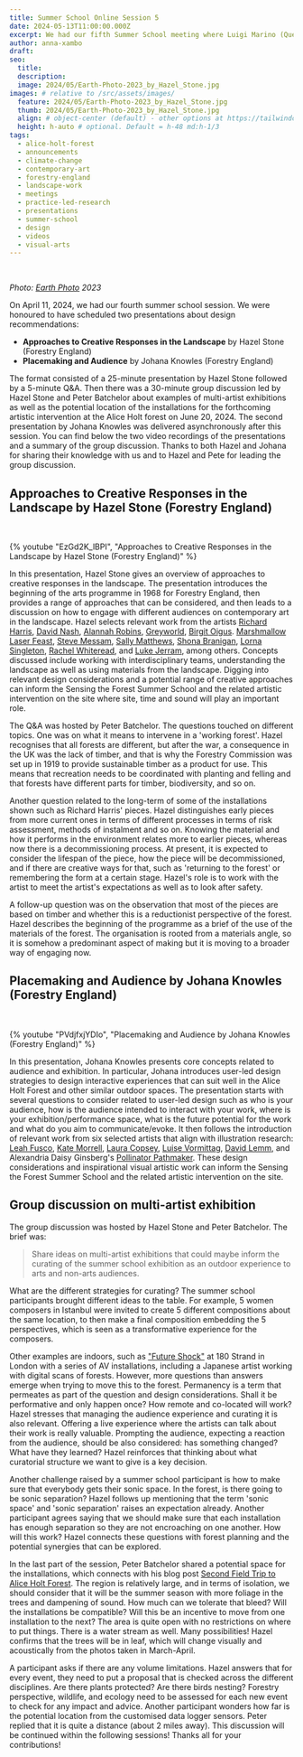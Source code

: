 ```yaml
---
title: Summer School Online Session 5
date: 2024-05-13T11:00:00.000Z
excerpt: We had our fifth Summer School meeting where Luigi Marino (Queen Mary University of London) presented aesthetic considerations followed up with a round of pitching ideas and feedback.
author: anna-xambo
draft:
seo:
  title:
  description:
  image: 2024/05/Earth-Photo-2023_by_Hazel_Stone.jpg
images: # relative to /src/assets/images/
  feature: 2024/05/Earth-Photo-2023_by_Hazel_Stone.jpg
  thumb: 2024/05/Earth-Photo-2023_by_Hazel_Stone.jpg
  align: # object-center (default) - other options at https://tailwindcss.com/docs/object-position
  height: h-auto # optional. Default = h-48 md:h-1/3
tags:
  - alice-holt-forest
  - announcements
  - climate-change
  - contemporary-art
  - forestry-england
  - landscape-work
  - meetings
  - practice-led-research
  - presentations
  - summer-school
  - design
  - videos
  - visual-arts
---
```


<br />

*Photo: [Earth Photo](https://www.earthphoto.world/) 2023*

On April 11, 2024, we had our fourth summer school session. We were honoured to have scheduled two presentations about design recommendations:

* **Approaches to Creative Responses in the Landscape** by Hazel Stone (Forestry England)
* **Placemaking and Audience** by Johana Knowles (Forestry England)

The format consisted of a 25-minute presentation by Hazel Stone followed by a 5-minute Q&A. Then there was a 30-minute group discussion led by Hazel Stone and Peter Batchelor about examples of multi-artist exhibitions as well as the potential location of the installations for the forthcoming artistic intervention at the Alice Holt forest on June 20, 2024. The second presentation by Johana Knowles was delivered asynchronously after this session. You can find below the two video recordings of the presentations and a summary of the group discussion. Thanks to both Hazel and Johana for sharing their knowledge with us and to Hazel and Pete for leading the group discussion.

## Approaches to Creative Responses in the Landscape by Hazel Stone (Forestry England)

<br />

{% youtube "EzGd2K_lBPI", "Approaches to Creative Responses in the Landscape by Hazel Stone (Forestry England)" %}

In this presentation, Hazel Stone gives an overview of approaches to creative responses in the landscape. The presentation introduces the beginning of the arts programme in 1968 for Forestry England, then provides a range of approaches that can be considered, and then leads to a discussion on how to engage with different audiences on contemporary art in the landscape. Hazel selects relevant work from the artists [Richard Harris](https://www.grizedalesculpture.co.uk/series/richard-harris/), [David Nash](https://www.grizedalesculpture.org/archive/2021/5/14/david-nash-return-to-grizedale), [Alannah Robins](https://www.grizedalesculpture.co.uk/lady-of-the-water/), [Greyworld](https://grizedaleforestsculpturepark.wordpress.com/clockwork-forest/), [Birgit Oigus](https://www.grizedalesculpture.org/archive/2018/9/18/ruup-by-birgit-oigus). [Marshmallow Laser Feast](https://www.grizedalesculpture.org/newsblog/2016/7/18/fantastical-in-the-eyes-of-the-animal-online-experience-launches-22-july-2016), [Steve Messam](https://www.grizedalesculpture.org/archive/2020/2/13/intrastellar-2020-by-steve-messam), [Sally Matthews](https://www.grizedalesculpture.co.uk/series/sally-matthews/), [Shona Branigan](https://salmonjampress.co.uk/), [Lorna Singleton](https://www.lornasingleton.co.uk/), [Rachel Whiteread](https://www.forestryengland.uk/dalby-forest/nissen-hut-dalby-forest), and [Luke Jerram](https://moors-valley.co.uk/press/gaia-2021/), among others. Concepts discussed include working with interdisciplinary teams, understanding the landscape as well as using materials from the landscape. Digging into relevant design considerations and a potential range of creative approaches can inform the Sensing the Forest Summer School and the related artistic intervention on the site where site, time and sound will play an important role. 

The Q&A was hosted by Peter Batchelor. The questions touched on different topics. One was on what  it means to intervene in a 'working forest'. Hazel recognises that all forests are different, but after the war, a consequence in the UK was the lack of timber, and that is why the Forestry Commission was set up in 1919 to provide sustainable timber as a product for use. This means that recreation needs to be coordinated with planting and felling and that forests have different parts for timber, biodiversity, and so on. 

Another question related to the long-term of some of the installations shown such as Richard Harris' pieces. Hazel distinguishes early pieces from more current ones in terms of different processes in terms of risk assessment, methods of instalment and so on. Knowing the material and how it performs in the environment relates more to earlier pieces, whereas now there is a decommissioning process. At present, it is expected to consider the lifespan of the piece, how the piece will be decommissioned, and if there are creative ways for that, such as 'returning to the forest' or remembering the form at a certain stage. Hazel's role is to work with the artist to meet the artist's expectations as well as to look after safety.  

A follow-up question was on the observation that most of the pieces are based on timber and whether this is a reductionist perspective of the forest. Hazel describes the beginning of the programme as a brief of the use of the materials of the forest. The organisation is rooted from a materials angle, so it is somehow a predominant aspect of making but it is moving to a broader way of engaging now.

## Placemaking and Audience by Johana Knowles (Forestry England)

<br />

{% youtube "PVdjfxjYDIo", "Placemaking and Audience by Johana Knowles (Forestry England)" %}

In this presentation, Johana Knowles presents core concepts related to audience and exhibition. In particular, Johana introduces user-led design strategies to design interactive experiences that can suit well in the Alice Holt Forest and other similar outdoor spaces. The presentation starts with several questions to consider related to user-led design such as who is your audience, how is the audience intended to interact with your work, where is your exhibition/performance space, what is the future potential for the work and what do you aim to communicate/evoke. It then follows the introduction of relevant work from six selected artists that align with illustration research: [Leah Fusco](https://northeye.cargo.site/Documentary), [Kate Morrell](https://katemorrell.com/), [Laura Copsey](https://www.qbcentre.org.uk/research/new-river-folk), [Luise Vormittag](https://luisevormittag.com/Elephant), [David Lemm](https://davidlemm.co.uk/House-of-Illustration), and Alexandria Daisy Ginsberg's [Pollinator Pathmaker](https://pollinator.art/). These design considerations and inspirational visual artistic work can inform the Sensing the Forest Summer School and the related artistic intervention on the site. 

## Group discussion on multi-artist exhibition

The group discussion was hosted by Hazel Stone and Peter Batchelor. The brief was: 

> Share ideas on multi-artist exhibitions that could maybe inform the curating of the summer school exhibition as an outdoor experience to arts and non-arts audiences. 

What are the different strategies for curating? The summer school participants brought different ideas to the table. For example, 5 women composers in Istanbul were invited to create 5 different compositions about the same location, to then make a final composition embedding the 5 perspectives, which is seen as a transformative experience for the composers. 

Other examples are indoors, such as ["Future Shock"](https://www.180studios.com/exhibitions-and-performances/future-shock) at 180 Strand in London with a series of AV installations, including a Japanese artist working with digital scans of forests. However, more questions than answers emerge when trying to move this to the forest. Permanency is a term that permeates as part of the question and design considerations. Shall it be performative and only happen once? How remote and co-located will work? Hazel stresses that managing the audience experience and curating it is also relevant. Offering a live experience where the artists can talk about their work is really valuable. Prompting the audience, expecting a reaction from the audience, should be also considered: has something changed? What have they learned? Hazel reinforces that thinking about what curatorial structure we want to give is a key decision.

Another challenge raised by a summer school participant is how to make sure that everybody gets their sonic space. In the forest, is there going to be sonic separation? Hazel follows up mentioning that the term 'sonic space' and 'sonic separation' raises an expectation already. Another participant agrees saying that we should make sure that each installation has enough separation so they are not encroaching on one another. How will this work? Hazel connects these questions with forest planning and the potential synergies that can be explored.

In the last part of the session, Peter Batchelor shared a potential space for the installations, which connects with his blog post [Second Field Trip to Alice Holt Forest](/2024/04/09/second-field-trip-to-alice-holt-forest/). The region is relatively large, and in terms of isolation, we should consider that it will be the summer season with more foliage in the trees and dampening of sound. How much can we tolerate that bleed? Will the installations be compatible? Will this be an incentive to move from one installation to the next? The area is quite open with no restrictions on where to put things. There is a water stream as well. Many possibilities! Hazel confirms that the trees will be in leaf, which will change visually and acoustically from the photos taken in March-April.

A participant asks if there are any volume limitations. Hazel answers that for every event, they need to put a proposal that is checked across the different disciplines. Are there plants protected? Are there birds nesting? Forestry perspective, wildlife, and ecology need to be assessed for each new event to check for any impact and advice. Another participant wonders how far is the potential location from the customised data logger sensors. Peter replied that it is quite a distance (about 2 miles away). This discussion will be continued within the following sessions! Thanks all for your contributions! 






